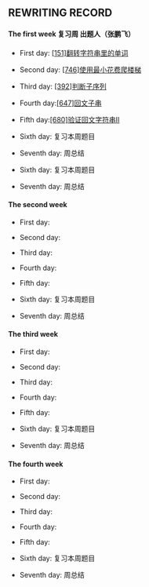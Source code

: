 ## REWRITING RECORD

#### The first week 复习周 出题人（张鹏飞）

* First day: [[151]翻转字符串里的单词](https://leetcode-cn.com/problems/reverse-words-in-a-string/)

* Second day: [[746]使用最小花费爬楼梯](https://leetcode-cn.com/problems/min-cost-climbing-stairs/)

* Third day: [[392]判断子序列](https://leetcode-cn.com/problems/is-subsequence/)

* Fourth day:[[647]回文子串](https://leetcode-cn.com/problems/palindromic-substrings/)

* Fifth day:[[680]验证回文字符串Ⅱ](https://leetcode-cn.com/problems/valid-palindrome-ii/)

* Sixth day: 复习本周题目

* Seventh day: 周总结

* Sixth day: 复习本周题目

* Seventh day: 周总结

#### The second week

* First day: 

* Second day: 

* Third day: 

* Fourth day: 

* Fifth day: 

* Sixth day: 复习本周题目

* Seventh day: 周总结

#### The third week

* First day: 

* Second day:

* Third day: 

* Fourth day: 

* Fifth day: 

* Sixth day: 复习本周题目

* Seventh day: 周总结

#### The fourth week

* First day: 

* Second day: 

* Third day: 

* Fourth day: 

* Fifth day:

* Sixth day: 复习本周题目

* Seventh day: 周总结
